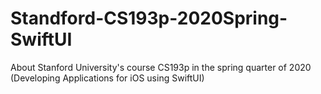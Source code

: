 # Standford-CS193p-2020Spring-SwiftUI
About Stanford University's course CS193p in the spring quarter of 2020 (Developing Applications for iOS using SwiftUI)
